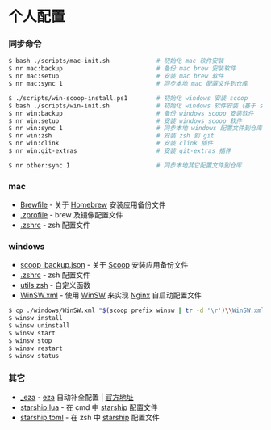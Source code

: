 # 个人配置

### 同步命令
```sh
$ bash ./scripts/mac-init.sh             # 初始化 mac 软件安装
$ nr mac:backup                          # 备份 mac brew 安装软件
$ nr mac:setup                           # 安装 mac brew 软件
$ nr mac:sync 1                          # 同步本地 mac 配置文件到仓库

$ ./scripts/win-scoop-install.ps1        # 初始化 windows 安装 scoop
$ bash ./scripts/win-init.sh             # 初始化 windows 软件安装（基于 scoop）
$ nr win:backup                          # 备份 windows scoop 安装软件
$ nr win:setup                           # 安装 windows scoop 软件
$ nr win:sync 1                          # 同步本地 windows 配置文件到仓库
$ nr win:zsh                             # 安装 zsh 到 git
$ nr win:clink                           # 安装 clink 插件
$ nr win:git-extras                      # 安装 git-extras 插件

$ nr other:sync 1                        # 同步本地其它配置文件到仓库
```

### mac
- [Brewfile](./mac/Brewfile) - 关于 [Homebrew](https://brew.sh/) 安装应用备份文件
- [.zprofile](./mac/.zprofile) - brew 及镜像配置文件
- [.zshrc](./mac/.zshrc) - zsh 配置文件

### windows
- [scoop_backup.json](./windows/scoop_backup.json) - 关于 [Scoop](https://scoop.sh/) 安装应用备份文件
- [.zshrc](./windows/.zshrc) - zsh 配置文件
- [utils.zsh](./windows/utils.zsh) - 自定义函数
- [WinSW.xml](./windows/WinSW.xml) - 使用 [WinSW](https://github.com/winsw/winsw/) 来实现 [Nginx](https://nginx.org/) 自启动配置文件
```sh
$ cp ./windows/WinSW.xml "$(scoop prefix winsw | tr -d '\r')\\WinSW.xml"
$ winsw install
$ winsw uninstall
$ winsw start
$ winsw stop
$ winsw restart
$ winsw status
```

### 其它
- [_eza](./other/_eza) - [eza](https://eza.rocks/) 自动补全配置 | [官方地址](https://github.com/eza-community/eza/tree/main/completions/zsh)
- [starship.lua](./other/starship.lua) - 在 cmd 中 [starship](https://starship.rs/) 配置文件
- [starship.toml](./other/starship.toml) - 在 zsh 中 [starship](https://starship.rs/) 配置文件
